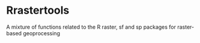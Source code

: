 # Rrastertools
A mixture of functions related to the R raster, sf and sp packages for raster-based geoprocessing
